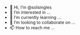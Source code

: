 - 👋 Hi, I’m @solsingles
- 👀 I’m interested in ...
- 🌱 I’m currently learning ...
- 💞️ I’m looking to collaborate on ...
- 📫 How to reach me ...

<!---
solsingles/solsingles is a ✨ special ✨ repository because its `README.md` (this file) appears on your GitHub profile.
You can click the Preview link to take a look at your changes.
--->

